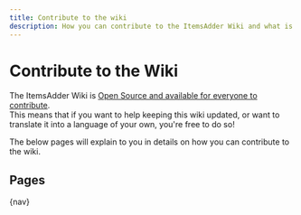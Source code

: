 ```yaml
---
title: Contribute to the wiki
description: How you can contribute to the ItemsAdder Wiki and what is important to know.
---
```


# Contribute to the Wiki

The ItemsAdder Wiki is [Open Source and available for everyone to contribute][github].  
This means that if you want to help keeping this wiki updated, or want to translate it into a language of your own, you're free to do so!

The below pages will explain to you in details on how you can contribute to the wiki.

## Pages

{nav}

[github]: https://github.com/LoneDev6/Wiki-ItemsAdder